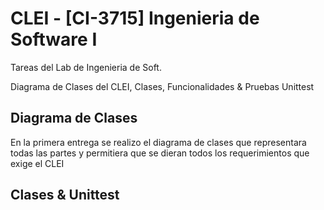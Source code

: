 CLEI - [CI-3715] Ingenieria de Software I
==========

Tareas del Lab de Ingenieria de Soft.

Diagrama de Clases del CLEI, Clases, Funcionalidades & Pruebas Unittest

Diagrama de Clases
------

En la primera entrega se realizo el diagrama de clases que
representara todas las partes y permitiera que se dieran todos los
requerimientos que exige el CLEI 

Clases & Unittest
-----------

